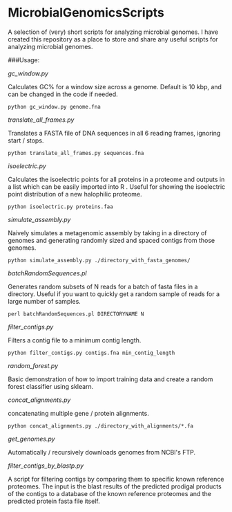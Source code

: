 # MicrobialGenomicsScripts
A selection of (very) short scripts for analyzing microbial genomes. I have created this repository as a place to store and share any useful scripts for analyzing microbial genomes.

###Usage:

*gc_window.py*

Calculates GC% for a window size across a genome. Default is 10 kbp, and can be changed in the code if needed.

`python gc_window.py genome.fna`

*translate_all_frames.py*

Translates a FASTA file of DNA sequences in all 6 reading frames, ignoring start / stops. 

`python translate_all_frames.py sequences.fna`

*isoelectric.py*

Calculates the isoelectric points for all proteins in a proteome and outputs in a list which can be easily imported into R . Useful for showing the isoelectric point distribution of a new halophilic proteome.

`python isoelectric.py proteins.faa`

*simulate_assembly.py*

Naively simulates a metagenomic assembly by taking in a directory of genomes and generating randomly sized and spaced contigs from those genomes.

`python simulate_assembly.py ./directory_with_fasta_genomes/`

*batchRandomSequences.pl*

Generates random subsets of N reads for a batch of fasta files in a directory. Useful if you want to quickly get a random sample of reads for a large number of samples.

`perl batchRandomSequences.pl DIRECTORYNAME N`

*filter_contigs.py*

Filters a contig file to a minimum contig length.

`python filter_contigs.py contigs.fna min_contig_length`

*random_forest.py*

Basic demonstration of how to import training data and create a random forest classifier using sklearn.

*concat_alignments.py*

concatenating multiple gene / protein alignments.

`python concat_alignments.py ./directory_with_alignments/*.fa`

*get_genomes.py*

Automatically / recursively downloads genomes from NCBI's FTP.

*filter_contigs_by_blastp.py*

A script for filtering contigs by comparing them to specific known reference proteomes. The input is the blast results of the predicted prodigal products of the contigs to a database of the known reference proteomes and the predicted protein fasta file itself.
